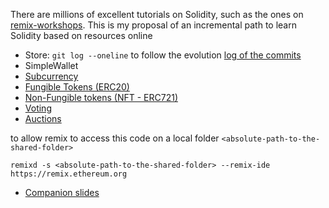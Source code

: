 There are millions of excellent tutorials on Solidity, such as the ones on [remix-workshops](https://github.com/ethereum/remix-workshops).  This is my proposal of an incremental path to learn Solidity based on resources online

* Store: ```git log --oneline``` to follow the evolution [log of the commits](https://github.com/andreavitaletti/solidity/commits)
* SimpleWallet
* [Subcurrency](https://docs.soliditylang.org/en/latest/introduction-to-smart-contracts.html#subcurrency-example)
* [Fungible Tokens (ERC20)](https://github.com/ethereum/remix-workshops/tree/master/ERC20TokenCourse)
* [Non-Fungible tokens (NFT - ERC721)](https://github.com/ethereum/remix-workshops/tree/master/NFTTokenCourse)
* [Voting](https://docs.soliditylang.org/en/latest/solidity-by-example.html#voting)
* [Auctions](https://docs.soliditylang.org/en/latest/solidity-by-example.html#blind-auction)

to allow remix to access this code on a local folder ```<absolute-path-to-the-shared-folder>```

```
remixd -s <absolute-path-to-the-shared-folder> --remix-ide https://remix.ethereum.org
```

* [Companion slides](https://docs.google.com/presentation/d/1Ax_x8NJCWZsWRQv39YOOHmSXvvI2C3qxrClL5Q5HJ3g/edit?usp=sharing)
